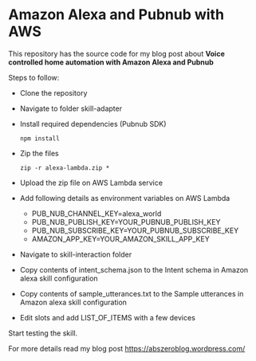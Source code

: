 # Amazon Alexa and Pubnub with AWS
This repository has the source code for my blog post about **Voice controlled home automation with Amazon Alexa and Pubnub**

Steps to follow:

* Clone the repository
* Navigate to folder skill-adapter
* Install required dependencies (Pubnub SDK)
  ```shell
  npm install
  ```
* Zip the files
  ```
  zip -r alexa-lambda.zip *
  ```
* Upload the zip file on AWS Lambda service
* Add following details as environment variables on AWS Lambda
  * PUB_NUB_CHANNEL_KEY=alexa_world
  * PUB_NUB_PUBLISH_KEY=YOUR_PUBNUB_PUBLISH_KEY
  * PUB_NUB_SUBSCRIBE_KEY=YOUR_PUBNUB_SUBSCRIBE_KEY
  * AMAZON_APP_KEY=YOUR_AMAZON_SKILL_APP_KEY

* Navigate to skill-interaction folder
* Copy contents of intent_schema.json to the Intent schema in Amazon alexa skill configuration
* Copy contents of sample_utterances.txt to the Sample utterances in Amazon alexa skill configuration
* Edit slots and add LIST_OF_ITEMS with a few devices

Start testing the skill.

For more details read my blog post https://abszeroblog.wordpress.com/
